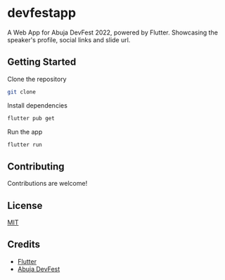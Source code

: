 # devfestapp

A Web App for Abuja DevFest 2022, powered by Flutter. Showcasing the speaker's profile, social links and slide url.

## Getting Started

Clone the repository

```bash
git clone
```

Install dependencies

```bash
flutter pub get
```

Run the app

```bash
flutter run
```

## Contributing

Contributions are welcome!

## License

[MIT](LICENSE)

## Credits

- [Flutter](https://flutter.dev/)
- [Abuja DevFest](https://gdg.community.dev/gdg-abuja/)
